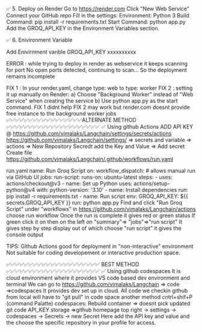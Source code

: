 ✅ 5. Deploy on Render
Go to https://render.com
Click "New Web Service"
Connect your GitHub repo
Fill in the settings:
Environment: Python 3
Build Command: pip install -r requirements.txt
Start Command: python app.py
Add the GROQ_API_KEY in the Environment Variables section.

✅ 6. Enivironment Variable

Add Enivirnment varible 
GROQ_API_KEY             xxxxxxxxxx

ERROR : while trying to deploy in render as webservice it keeps scanning for port
 No open ports detected, continuing to scan...
 So the deployment remains incomplete

 FIX 1 : In your render.yaml, change type: web to type: worker
 FIX 2 : setting it up manually on Render:
          a) Choose "Background Worker" instead of "Web Service" when creating the service
          b) Use python app.py as the start command.
 FIX 1 didnt help 
 FIX 2 may work but render.com doesnt provide free instance to the background worker jobs
 ✅✅✅✅✅✅✅✅✅✅✅✅✅✅✅✅✅ALTERNATE METHOD ✅✅✅✅✅✅✅✅✅✅✅✅✅✅✅✅✅✅✅✅✅
 ✅ Using github Actions
 ADD API KEY @ https://github.com/vimalaks/Langchain/settings/secrets/actions
 https://github.com/vimalaks/Langchain/settings/ => secrets and variable => actions => New Repository Secredt add the Key and Value => Add secret
 Create file https://github.com/vimalaks/Langchain/.github/workflows/run.yaml
 
run.yaml
 name: Run Groq Script
on:
  workflow_dispatch:  # allows manual run via GitHub UI
jobs:
  run-script:
    runs-on: ubuntu-latest
    steps:
      - uses: actions/checkout@v3
      - name: Set up Python
        uses: actions/setup-python@v4
        with:
          python-version: '3.10'
      - name: Install dependencies
        run: pip install -r requirements.txt
      - name: Run script
        env:
          GROQ_API_KEY: ${{ secrets.GROQ_API_KEY }}
        run: python app.py
 Find and click "Run Groq Script" under "workflows" in https://github.com/vimalaks/Langchain/actions
 choose run workflow
 Once the run is complete it gives red or green status
 If green click it on then on the left on "summary"=> "jobs"=>"run script"
 It gives step by step display out of which choose "run script" it gives the console output

 TIPS: Github Actions good for deployment in "non-interactive" environment
 Not suitable for coding developement or interactive production space.
 
 ✅✅✅✅✅✅✅✅✅✅✅✅✅✅✅✅✅✅✅✅✅ BEST METHOD ✅✅✅✅✅✅✅✅✅✅✅✅✅✅✅✅✅✅✅✅✅
 ✅ Using github codespaces
 It is cloud environment where it provides VS code based dev environment and terminal
We can go to https://github.com/vimalaks/Langchain => code =>codespaces
It provides dev set up in cloud.
All code we checkin github from local will have to "git pull" in code space
another method cntrl+shif+P (command Palatte) codespaces: Rebuild container => doesnt pick updated git code
API_KEY storage =>github homepage top right -> settings -> codespaces -> Secrets -> new Secret
Here add the API key and value and the choose the specific repository in your profile for access.
